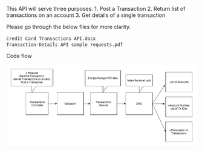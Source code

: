 This API will serve three purposes.
    1.	Post a Transaction
    2.	Return list of transactions on an account
    3.	Get details of a single transaction

Please go through the below files for more clarity.

    Credit Card Transactions API.docx
    Transaction-Details API sample requests.pdf
    
Code flow

![alt text](https://github.com/rohanvijay/transaction-service-api/blob/master/Transaction%20Details%20code%20flow.png)
